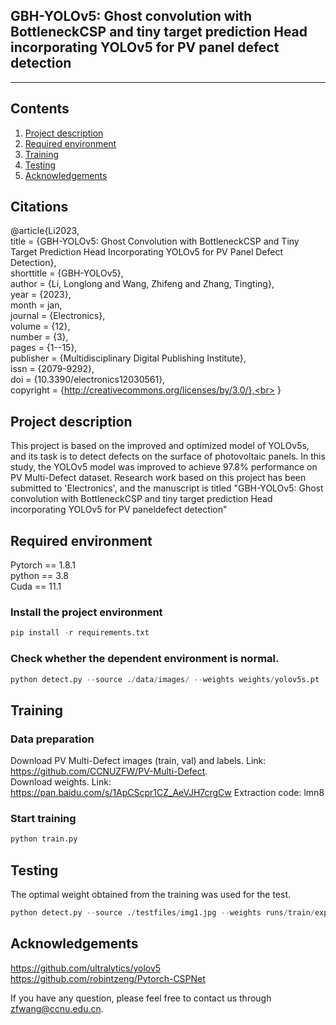 ## GBH-YOLOv5: Ghost convolution with BottleneckCSP and tiny target prediction Head incorporating YOLOv5 for PV panel defect detection
---
## Contents
1. [Project description](#Project)
2. [Required environment](#Required)
3. [Training](#Training)
4. [Testing](#Testing)
5. [Acknowledgements](#Acknowledgements)

## Citations
@article{Li2023,<br>
  title = {GBH-YOLOv5: Ghost Convolution with BottleneckCSP and Tiny Target Prediction Head Incorporating YOLOv5 for PV Panel Defect Detection},<br>
      shorttitle = {GBH-YOLOv5},<br>
      author = {Li, Longlong and Wang, Zhifeng and Zhang, Tingting},<br>
      year = {2023},<br>
      month = jan,<br>
      journal = {Electronics},<br>
      volume = {12},<br>
      number = {3},<br>
      pages = {1--15},<br>
      publisher = {Multidisciplinary Digital Publishing Institute},<br>
      issn = {2079-9292},<br>
      doi = {10.3390/electronics12030561},<br>
      copyright = {http://creativecommons.org/licenses/by/3.0/},<br>
      }<br>


## Project description
This project is based on the improved and optimized model of YOLOv5s, and its task is to detect defects on the surface of photovoltaic panels. In this study, the YOLOv5 model was improved to achieve 97.8% performance on PV Multi-Defect dataset. Research work based on this project has been submitted to 'Electronics', and the manuscript is titled "GBH-YOLOv5: Ghost convolution with BottleneckCSP and tiny target prediction Head incorporating YOLOv5 for PV paneldefect detection"

## Required environment

Pytorch == 1.8.1  
python == 3.8  
Cuda == 11.1

### Install the project environment
```python
pip install -r requirements.txt
```

### Check whether the dependent environment is normal.
```python
python detect.py --source ./data/images/ --weights weights/yolov5s.pt
```

## Training

### Data preparation
Download PV Multi-Defect images (train, val) and labels. Link: https://github.com/CCNUZFW/PV-Multi-Defect.  
Download weights. Link: https://pan.baidu.com/s/1ApCScpr1CZ_AeVJH7crgCw Extraction code: lmn8   

### Start training
```python
python train.py
```

## Testing
The optimal weight obtained from the training was used for the test.
```python
python detect.py --source ./testfiles/img1.jpg --weights runs/train/exp/weights/best.pt
```


## Acknowledgements
https://github.com/ultralytics/yolov5  
https://github.com/robintzeng/Pytorch-CSPNet

If you have any question, please feel free to contact us through zfwang@ccnu.edu.cn.
